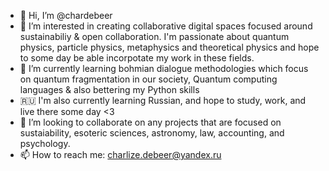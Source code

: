 - 👋 Hi, I’m @chardebeer
- 👀 I’m interested in creating collaborative digital spaces focused around sustainabiliy & open collaboration. 
     I'm passionate about quantum physics, particle physics, metaphysics and theoretical physics and hope to some day be able incorpotate my work in these fields.
- 🌱 I’m currently learning bohmian dialogue methodologies which focus on quantum fragmentation in our society, Quantum computing languages & also bettering my Python skills
- 🇷🇺 I'm also currently learning Russian, and hope to study, work, and live there some day <3 
- 💞️ I’m looking to collaborate on any projects that are focused on sustaiability, esoteric sciences, astronomy, law, accounting, and psychology. 
- 📫 How to reach me: charlize.debeer@yandex.ru

<!---
chardebeer/chardebeer is a ✨ special ✨ repository because its `README.md` (this file) appears on your GitHub profile.
You can click the Preview link to take a look at your changes.
--->
